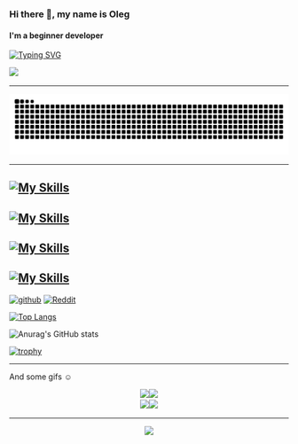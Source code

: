 ### Hi there 👋, my name is Oleg
#### I'm a beginner developer

[![Typing SVG](https://readme-typing-svg.herokuapp.com?color=%2336BCF7&lines=Computer+science+student)](https://git.io/typing-svg)

![](https://komarev.com/ghpvc/?username=Jkey189&color=blue)

---

![Snake animation](https://raw.githubusercontent.com/Jkey189/Jkey189/output/github-contribution-grid-snake-dark.svg)

---


[![My Skills](https://skillicons.dev/icons?i=c,cpp,py,java,go,cmake,git,qt)](https://skillicons.dev)
---
[![My Skills](https://skillicons.dev/icons?i=clion,pycharm,webstorm,vscode,visualstudio,blender,obsidian,figma)](https://skillicons.dev)
---
[![My Skills](https://skillicons.dev/icons?i=apple,windows,linux,arch)](https://skillicons.dev)
---
[![My Skills](https://skillicons.dev/icons?i=github,discord,gmail)](https://skillicons.dev)
---
[<img src='https://cdn.jsdelivr.net/npm/simple-icons@3.0.1/icons/github.svg' alt='github' height='40'>](https://github.com/Jkey189)  [<img src='https://cdn.jsdelivr.net/npm/simple-icons@3.0.1/icons/reddit.svg' alt='Reddit' height='40'>](https://www.reddit.com/user/Jkey_0)  

[![Top Langs](https://github-readme-stats.vercel.app/api/top-langs/?username=Jkey189&layout=compact&theme=nord)](https://github.com/Jkey189/github-readme-stats)

![Anurag's GitHub stats](https://github-readme-stats.vercel.app/api?username=Jkey189&show_icons=true&theme=nord)

[![trophy](https://github-profile-trophy.vercel.app/?username=Jkey189&theme=onedark)](https://github.com/ryo-ma/github-profile-trophy)

---

And some gifs ☺️
<div id="header" align="center">
  <img src="https://media1.tenor.com/m/YUzRkMOL-3EAAAAC/programming-computer-frog.gif" width="225"/><img src="https://media1.tenor.com/m/Q2pBPCaR_tcAAAAd/piza-ninjas-pizzaninjas.gif" width="200"/>
</div>

<div id="header" align="center">
  <img src="https://media1.tenor.com/m/iqjHRWHRBIgAAAAd/pjr.gif" width="500"/><img src="https://media1.tenor.com/m/CzdMW7wnLn8AAAAd/coding.gif" width="500"/>
</div>

---

<p align="center">
     <img src="https://capsule-render.vercel.app/api?type=waving&color=nord&height=100&section=footer"/>
</p>

<!-- gradient --->

<!---
Jkey189/Jkey189 is a ✨ special ✨ repository because its `README.md` (this file) appears on your GitHub profile.
You can click the Preview link to take a look at your changes.
--->
